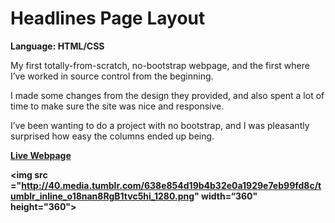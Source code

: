# Headlines Page Layout
<strong>Language: HTML/CSS</strong>

My first totally-from-scratch, no-bootstrap webpage, and the first where I’ve worked in source control from the beginning.

I made some changes from the design they provided, and also spent a lot of time to make sure the site was nice and responsive.

I’ve been wanting to do a project with no bootstrap, and I was pleasantly surprised how easy the columns ended up being. 

<a href="http://dargacode.github.io/codecademyHeadlinesLayout/"><strong>Live Webpage</a></a>

<img src ="http://40.media.tumblr.com/638e854d19b4b32e0a1929e7eb99fd8c/tumblr_inline_o18nan8RgB1tvc5hi_1280.png" width=“360" height="360">
